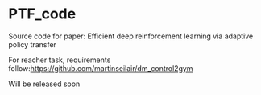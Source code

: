 # PTF_code
Source code for paper: Efficient deep reinforcement learning via adaptive policy transfer

For reacher task, requirements follow:https://github.com/martinseilair/dm_control2gym

Will be released soon
